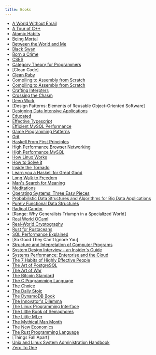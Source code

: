 ```yaml
---
title: Books
---
```


- [A World Without Email]()
- [A Tour of C++](a-tour-of-cpp/_a-tour-of-cpp.md)
- [Atomic Habits](atomic-habits.md)
- [Being Mortal](being-mortal/_being-mortal.md)
- [Between the World and Me](between-the-world-and-me.md)
- [Black Swan](black-swan.md)
- [Born a Crime](born-a-crime.md)
- [CSES](cses/_cses.md)
- [Category Theory for Programmers](category-theory-for-programmers/_category-theory-for-programmers.md)
- [Clean Code]
- [Clean Ruby](clean-ruby.md)
- [Compiling to Assembly from Scratch](compiling-to-assembly-from-scratch.md)
- [Compiling to Assembly from Scratch](compiling-to-assembly-from-scratch/_compiling-to-assembly-from-scratch.md)
- [Crafting Interpters](crafting-interpreters/_crafting-interpreters.md)
- [Crossing the Chasm](crossing-the-chasm.md)
- [Deep Work](deep-work.md)
- [Design Patterns: Elements of Reusable Object-Oriented Software]
- [Designing Data Intensive Applications](designing-data-intensive-applications/_designing-data-intensive-applications.md)
- [Educated](educated.md)
- [Effective Typescript](effective-typescript/_effective-typescript.md)
- [Efficient MySQL Performance](efficient-mysql-performance/_efficient-mysql-performance.md)
- [Game Programming Patterns](game-programming-patterns/_game-programming-patterns.md)
- [Grit](grit.md)
- [Haskell From First Principles](haskell-from-first-principles/_haskell-from-first-principles.md)
- [High Performance Browser Networking](high-performance-browser-networking/_high-performance-browser-networking.md)
- [High Performance MySQL](high-performance-mysql/_high-performance-mysql.md)
- [How Linux Works](how-linux-works/_how-linux-works.md)
- [How to Solve it](how-to-solve-it/_how-to-solve-it.md)
- [Inside the Tornado](inside-the-tornado.md)
- [Learn you a Haskell for Great Good](learn-you-a-haskell/_learn-you-a-haskell.md)
- [Long Walk to Freedom](long-walk-to-freedom.md)
- [Man's Search for Meaning](mans-search-for-meaning.md)
- [Meditations](meditations.md)
- [Operating Systems: Three Easy Pieces](operating-systems-three-easy-pieces/_operating-systems-three-easy-pieces.md)
- [Probabilistic Data Structures and Algorithms for Big Data Applications](probabilistic-data-structures-and-algorithms-for-big-data-applications/_probabilistic-data-structures-and-algorithms-for-big-data-applications.md)
- [Purely Functional Data Structures](purely-functional-data-structures/_purely-functional-data-structures.md)
- [Radical Candor](radical-candor.md)
- [Range: Why Generalists Triumph in a Specialized World]
- [Real World OCaml](real-world-ocaml/_real-world-ocaml.md)
- [Real-World Cryptography](real-world-cryptography/_real-world-cryptography.md)
- [Rust for Rustaceans](rust-for-rustaceans/_rust-for-rustaceans.md)
- [SQL Performance Explained](sql-performance-explained/_sql-performance-explained.md)
- [So Good They Can't Ignore You]
- [Structure and Intepretation of Computer Programs](structure-and-interpretation-of-computer-programs/_structure-and-interpretation-of-computer-programs.md)
- [System Design Interview - an Insider's Guide](system-design-interview-an-insiders-guide/_system-design-interview-an-insiders-guide.md)
- [Systems Performance: Enterprise and the Cloud](systems-performance-enterprise-and-the-cloud/_systems-performance-enterprise-and-the-cloud.md)
- [The 7 Habits of Highly Effective People](the-seven-habits-of-highly-effective-people.md)
- [The Art of PostgreSQL](the-art-of-postgresql/_the-art-of-postgresql.md)
- [The Art of War](the-art-of-war.md)
- [The Bitcoin Standard](the-bitcoin-standard.md)
- [The C Programming Language](the-c-programming-language/_the-c-programming-language.md)
- [The Choice](the-choice.md)
- [The Daily Stoic](the-daily-stoic/_the-daily-stoic.md)
- [The DynamoDB Book](the-dynamodb-book/_the-dynamodb-book.md)
- [The Innovator's Dilemma](the-innovators-dilemma/_the-innovators-dilemma.md)
- [The Linux Programming Interface](the-linux-programming-interface/_the-linux-programming-interface.md)
- [The Little Book of Semaphores](the-little-book-of-semaphores/_the-little-book-of-semaphores.md)
- [The Little MLer](the-little-mler.md)
- [The Mythical Man Month](the-mythical-man-month.md)
- [The New Economics](the-new-economics.md)
- [The Rust Programming Language](the-rust-programming-language.md)
- [Things Fall Apart]
- [Unix and Linux System Administration Handbook](unix-and-linux-system-administration-handbook/_unix-and-linux-system-administration-handbook.md)
- [Zero To One](zero-to-one.md)
